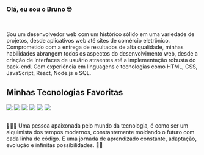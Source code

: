 ### Olá, eu sou o Bruno 🤓
<br/>

Sou um desenvolvedor web com um histórico sólido em uma variedade de projetos, desde aplicativos web até sites de comércio eletrônico. Comprometido com a entrega de resultados de alta qualidade, minhas habilidades abrangem todos os aspectos do desenvolvimento web, desde a criação de interfaces de usuário atraentes até a implementação robusta do back-end. Com experiência em linguagens e tecnologias como HTML, CSS, JavaScript, React, Node.js e SQL.

## Minhas Tecnologias Favoritas 

<div styLe="display: inline_block"<br/>
   <img align="center" alt"html5" src="https://img.shields.io/badge/HTML5-E34F26?style=for-the-badge&logo=html5&logoColor=white">
   <img align="center" alt"css" src="https://img.shields.io/badge/CSS3-1572B6?style=for-the-badge&logo=css3&logoColor=white">
   <img align="center" alt"javascrip" src="https://img.shields.io/badge/JavaScript-F7DF1E?style=for-the-badge&logo=javascript&logoColor=black">
   <img align="center" alt"node" src="https://img.shields.io/badge/Node.js-43853D?style=for-the-badge&logo=node.js&logoColor=white">
   <img align="center" alt"typescript" src="https://img.shields.io/badge/TypeScript-007ACC?style=for-the-badge&logo=typescript&logoColor=white">
   <img align="center" alt"react" src="https://img.shields.io/badge/React-20232A?style=for-the-badge&logo=react&logoColor=61DAFB">
</div>
<br/>

👨🏻‍💻 Uma pessoa apaixonada pelo mundo da tecnologia, é como ser um alquimista dos tempos modernos, constantemente moldando o futuro com cada linha de código. É uma jornada de aprendizado constante, adaptação, evolução e infinitas possibilidades. 🧙🏼

